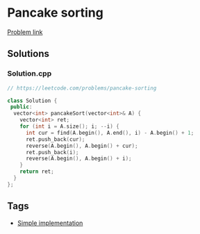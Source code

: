 # Pancake sorting

[Problem link](https://leetcode.com/problems/pancake-sorting)

## Solutions


### Solution.cpp
```cpp
// https://leetcode.com/problems/pancake-sorting

class Solution {
 public:
  vector<int> pancakeSort(vector<int>& A) {
    vector<int> ret;
    for (int i = A.size(); i; --i) {
      int cur = find(A.begin(), A.end(), i) - A.begin() + 1;
      ret.push_back(cur);
      reverse(A.begin(), A.begin() + cur);
      ret.push_back(i);
      reverse(A.begin(), A.begin() + i);
    }
    return ret;
  }
};
```
## Tags

* [Simple implementation](/README.md#Simple_implementation)
